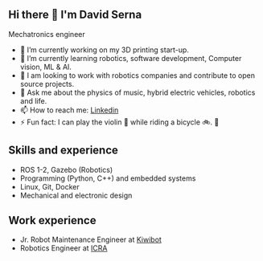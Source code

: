 ## Hi there 👋 I'm David Serna
Mechatronics engineer
<!--
**DASV12/DASV12** is a ✨ _special_ ✨ repository because its `README.md` (this file) appears on your GitHub profile.

Here are some ideas to get you started:

-->
- 🔭 I’m currently working on my 3D printing start-up.
- 🌱 I’m currently learning robotics, software development, Computer vision, ML & AI.
- 👯 I am looking to work with robotics companies and contribute to open source projects.
- 💬 Ask me about the physics of music, hybrid electric vehicles, robotics and life.
- 📫 How to reach me: [Linkedin](https://www.linkedin.com/in/dasv1298/)
- ⚡ Fun fact: I can play the violin 🎻 while riding a bicycle 🚲. 🤣

## Skills and experience
- ROS 1-2, Gazebo (Robotics)
- Programming (Python, C++) and embedded systems
- Linux, Git, Docker
- Mechanical and electronic design

## Work experience
- Jr. Robot Maintenance Engineer at [Kiwibot](https://www.kiwibot.com/)
- Robotics Engineer at [ICRA](https://www.icra.com.co/)
